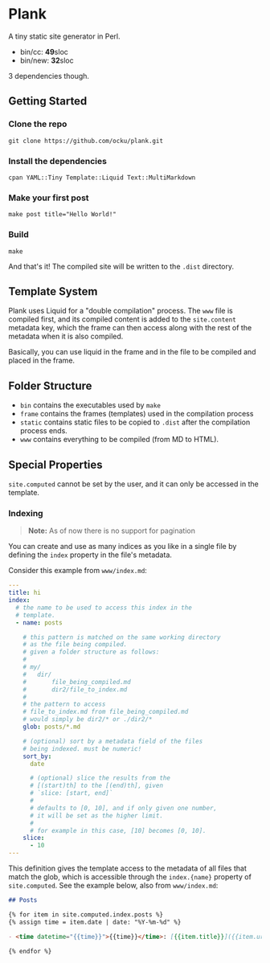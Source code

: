 # Plank

A tiny static site generator in Perl.

- bin/cc: **49**sloc
- bin/new: **32**sloc

3 dependencies though.

## Getting Started

### Clone the repo

    git clone https://github.com/ocku/plank.git

### Install the dependencies

    cpan YAML::Tiny Template::Liquid Text::MultiMarkdown

### Make your first post

    make post title="Hello World!"

### Build

    make

And that's it! The compiled site will be written to the `.dist` directory.

## Template System

Plank uses Liquid for a "double compilation" process. The `www` file is compiled first, and its compiled content is added to the `site.content` metadata key, which the frame can then access along with the rest of the metadata when it is also compiled.

Basically, you can use liquid in the frame and in the file to be compiled and placed in the frame.

## Folder Structure

- `bin` contains the executables used by `make`
- `frame` contains the frames (templates) used in the compilation process
- `static` contains static files to be copied to `.dist` after the compilation process ends.
- `www` contains everything to be compiled (from MD to HTML).

## Special Properties

`site.computed` cannot be set by the user, and it can only be accessed in the template.

### Indexing

> **Note:**
> As of now there is no support for pagination

You can create and use as many indices as you like in a single file by defining the `index` property in the file's metadata.

Consider this example from `www/index.md`:

```yml
---
title: hi
index:
  # the name to be used to access this index in the
  # template.
  - name: posts

    # this pattern is matched on the same working directory
    # as the file being compiled.
    # given a folder structure as follows:
    #
    # my/
    #   dir/
    #       file_being_compiled.md
    #       dir2/file_to_index.md
    #
    # the pattern to access
    # file_to_index.md from file_being_compiled.md
    # would simply be dir2/* or ./dir2/*
    glob: posts/*.md

    # (optional) sort by a metadata field of the files
    # being indexed. must be numeric!
    sort_by:
      date

      # (optional) slice the results from the
      # [(start)th] to the [(end)th], given
      # `slice: [start, end]`
      #
      # defaults to [0, 10], and if only given one number,
      # it will be set as the higher limit.
      #
      # for example in this case, [10] becomes [0, 10].
    slice:
      - 10
---
```

This definition gives the template access to the metadata of all files that match the glob, which is accessible through the `index.{name}` property of `site.computed`. See the example below, also from `www/index.md`:

```md
## Posts

{% for item in site.computed.index.posts %}
{% assign time = item.date | date: "%Y-%m-%d" %}

- <time datetime="{{time}}">{{time}}</time>: [{{item.title}}]({{item.url}})

{% endfor %}
```
